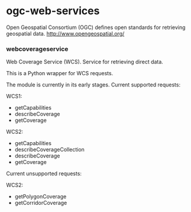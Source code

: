# ogc-web-services
Open Geospatial Consortium (OGC) defines open standards for retrieving
geospatial data.
http://www.opengeospatial.org/

### webcoverageservice
Web Coverage Service (WCS). Service for retrieving direct data.

This is a Python wrapper for WCS requests.

The module is currently in its early stages.
Current supported requests:

WCS1:
* getCapabilities
* describeCoverage
* getCoverage

WCS2:
* getCapabilities
* describeCoverageCollection
* describeCoverage
* getCoverage

Current unsupported requests:

WCS2:
* getPolygonCoverage
* getCorridorCoverage
